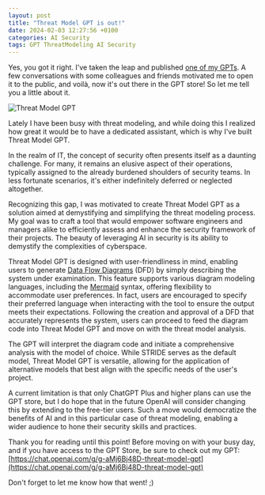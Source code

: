 ```yaml
---
layout: post
title: "Threat Model GPT is out!"
date: 2024-02-03 12:27:56 +0100
categories: AI Security
tags: GPT ThreatModeling AI Security
---
```




Yes, you got it right. I've taken the leap and published [one of my GPTs](https://chat.openai.com/g/g-aMj6Bj48D-threat-model-gpt).
A few conversations with some colleagues and friends motivated me to open it to the public, and voilà, now it's out there in the GPT store! So let me tell you a little about it.

![Threat Model GPT](/assets/images/threat-model-gpt.png)

Lately I have been busy with threat modeling, and while doing this I realized how great it would be to have a dedicated assistant, which is why I've built Threat Model GPT.

In the realm of IT, the concept of security often presents itself as a daunting challenge. For many, it remains an elusive aspect of their operations, typically assigned to the already burdened shoulders of security teams. In less fortunate scenarios, it's either indefinitely deferred or neglected altogether.

Recognizing this gap, I was motivated to create Threat Model GPT as a solution aimed at demystifying and simplifying the threat modeling process. My goal was to craft a tool that would empower software engineers and managers alike to efficiently assess and enhance the security framework of their projects. The beauty of leveraging AI in security is its ability to demystify the complexities of cyberspace.

Threat Model GPT is designed with user-friendliness in mind, enabling users to generate [Data Flow Diagrams](https://en.wikipedia.org/wiki/Data_flow_diagram) (DFD) by simply describing the system under examination. This feature supports various diagram modeling languages, including the [Mermaid](https://www.mermaidchart.com/) syntax, offering flexibility to accommodate user preferences. In fact, users are encouraged to specify their preferred language when interacting with the tool to ensure the output meets their expectations. Following the creation and approval of a DFD that accurately represents the system, users can proceed to feed the diagram code into Threat Model GPT and move on with the threat model analysis.

The GPT will interpret the diagram code and initiate a comprehensive analysis with the model of choice. While STRIDE serves as the default model, Threat Model GPT is versatile, allowing for the application of alternative models that best align with the specific needs of the user's project.

A current limitation is that only ChatGPT Plus and higher plans can use the GPT store, but I do hope that in the future OpenAI will consider changing this by extending to the free-tier users. Such a move would democratize the benefits of AI and in this particular case of threat modeling, enabling a wider audience to hone their security skills and practices.

Thank you for reading until this point! Before moving on with your busy day, and if you have access to the GPT Store, be sure to check out my GPT: [https://chat.openai.com/g/g-aMj6Bj48D-threat-model-gpt](https://chat.openai.com/g/g-aMj6Bj48D-threat-model-gpt)

Don't forget to let me know how that went! ;)

